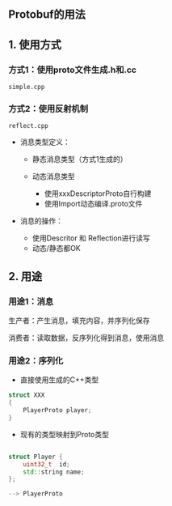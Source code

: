 Protobuf的用法
--------------


## 1. 使用方式


### 方式1：使用proto文件生成.h和.cc

```
simple.cpp
```

### 方式2：使用反射机制

```
reflect.cpp
```

 - 消息类型定义：
     - 静态消息类型（方式1生成的）
     
     - 动态消息类型
       - 使用xxxDescriptorProto自行构建
       - 使用Import动态编译.proto文件
       
 - 消息的操作：
    - 使用Descritor 和 Reflection进行读写
    - 动态/静态都OK
    

## 2. 用途    
    
### 用途1：消息

生产者：产生消息，填充内容，并序列化保存

消费者：读取数据，反序列化得到消息，使用消息

    
### 用途2：序列化

 - 直接使用生成的C++类型
 
``` c++
struct XXX 
{
    PlayerProto player;
}

```
 
 - 现有的类型映射到Proto类型
 
``` c++

struct Player {
    uint32_t  id;
    std::string name;
};

--> PlayerProto

```